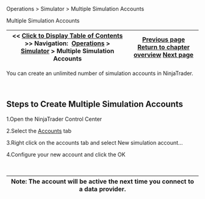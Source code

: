 ﻿


Operations \> Simulator \> Multiple Simulation Accounts






















Multiple Simulation Accounts







| \<\< [Click to Display Table of Contents](multiple_simulation_accounts.md) \>\> **Navigation:**     [Operations](operations-1.md) \> [Simulator](simulation-1.md) \> Multiple Simulation Accounts | [Previous page](the_sim101_account-1.md) [Return to chapter overview](simulation-1.md) [Next page](live_simulation_environment-1.md) |
| --- | --- |











You can create an unlimited number of simulation accounts in NinjaTrader.


 


## Steps to Create Multiple Simulation Accounts


1\.Open the NinjaTrader Control Center

2\.Select the [Accounts](accounts_tab-1.md) tab

3\.Right click on the accounts tab and select New simulation account...

4\.Configure your new account and click the OK

 




| Note: The account will be active the next time you connect to a data provider. |
| --- |









